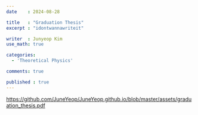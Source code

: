 ```yaml
---
date    : 2024-08-28

title   : "Graduation Thesis"
excerpt : "idontwannawriteit"

writer  : Junyeop Kim
use_math: true

categories:
  - 'Theoretical Physics'

comments: true

published : true
---
```


https://github.com/JuneYeop/JuneYeop.github.io/blob/master/assets/graduation_thesis.pdf
